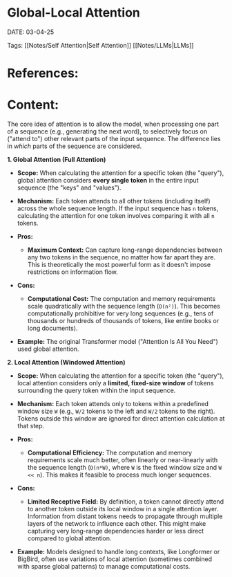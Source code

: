 
# Global-Local Attention


DATE:  03-04-25


Tags:  [[Notes/Self Attention|Self Attention]] [[Notes/LLMs|LLMs]]

# References:




# Content:

The core idea of attention is to allow the model, when processing one part of a sequence (e.g., generating the next word), to selectively focus on ("attend to") other relevant parts of the input sequence. The difference lies in _which_ parts of the sequence are considered.  

**1. Global Attention (Full Attention)**

- **Scope:** When calculating the attention for a specific token (the "query"), global attention considers **every single token** in the entire input sequence (the "keys" and "values").  
- **Mechanism:** Each token attends to all other tokens (including itself) across the whole sequence length. If the input sequence has `n` tokens, calculating the attention for one token involves comparing it with all `n` tokens.  

- **Pros:**
    - **Maximum Context:** Can capture long-range dependencies between any two tokens in the sequence, no matter how far apart they are. This is theoretically the most powerful form as it doesn't impose restrictions on information flow.  

- **Cons:**
    - **Computational Cost:** The computation and memory requirements scale quadratically with the sequence length (`O(n²)`). This becomes computationally prohibitive for very long sequences (e.g., tens of thousands or hundreds of thousands of tokens, like entire books or long documents).

- **Example:** The original Transformer model ("Attention Is All You Need") used global attention.

**2. Local Attention (Windowed Attention)**

- **Scope:** When calculating the attention for a specific token (the "query"), local attention considers only a **limited, fixed-size window** of tokens surrounding the query token within the input sequence.
- **Mechanism:** Each token attends only to tokens within a predefined window size `W` (e.g., `W/2` tokens to the left and `W/2` tokens to the right). Tokens outside this window are ignored for direct attention calculation at that step.  
    
- **Pros:**
    - **Computational Efficiency:** The computation and memory requirements scale much better, often linearly or near-linearly with the sequence length (`O(n*W)`, where `W` is the fixed window size and `W << n`). This makes it feasible to process much longer sequences.
- **Cons:**
    - **Limited Receptive Field:** By definition, a token cannot directly attend to another token outside its local window in a single attention layer. Information from distant tokens needs to propagate through multiple layers of the network to influence each other. This might make capturing very long-range dependencies harder or less direct compared to global attention.  
        
- **Example:** Models designed to handle long contexts, like Longformer or BigBird, often use variations of local attention (sometimes combined with sparse global patterns) to manage computational costs.



